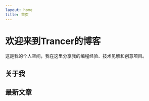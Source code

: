 ```yaml
---
layout: home
title: 首页
---
```


# 欢迎来到Trancer的博客

这是我的个人空间，我在这里分享我的编程经验、技术见解和创意项目。

## 关于我


## 最新文章
